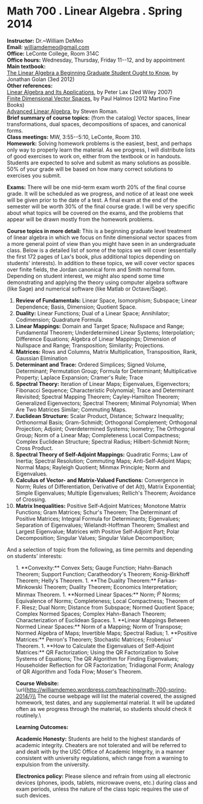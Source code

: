 Math 700 . Linear Algebra . Spring 2014
=======================================
**Instructor:** Dr.~William DeMeo
<br/>
**Email:** williamdemeo@gmail.com
<br/>
**Office:** LeConte College, Room 314C
<br/>
**Office hours:** Wednesday, Thursday, Friday 11--12, and by appointment
<br/>
**Main textbook:** 
<br/>
[The Linear Algebra a Beginning Graduate Student Ought to Know](http://click.linksynergy.com/link?id=xEro7OMQWE4&offerid=239662.9789400726352&type=2&murl=http%3A%2F%2Fsearch.barnesandnoble.com%2FLinear-Algebra-a-Beginning-Graduate-Student-Ought-to-Know%2FJonathan-S-Golan%2Fe%2F9789400726352), by Jonathan Golan  (3ed 2012)
<br/>
**Other references:**
 <br/>
[Linear Algebra and Its Applications](http://click.linksynergy.com/link?id=xEro7OMQWE4&offerid=239662.9780471751564&type=2&murl=http%3A%2F%2Fsearch.barnesandnoble.com%2FLinear-Algebra-and-Its-Applications%2FPeter-D-Lax%2Fe%2F9780471751564), by Peter Lax (2ed Wiley 2007)
 <br/>
[Finite Dimensional Vector Spaces](http://click.linksynergy.com/link?id=xEro7OMQWE4&offerid=239662.9781614272816&type=2&murl=http%3A%2F%2Fsearch.barnesandnoble.com%2FFinite-Dimensional-Vector-Spaces%2FPR-Halmos%2Fe%2F9781614272816), by Paul Halmos (2012 Martino Fine Books)
 <br/>
[Advanced Linear Algebra](http://click.linksynergy.com/link?id=xEro7OMQWE4&offerid=239662.9780387728285&type=2&murl=http%3A%2F%2Fsearch.barnesandnoble.com%2FAdvanced-Linear-Algebra%2FSteven-Roman%2Fe%2F9780387728285), by Steven Roman.
<br/>
**Brief summary of course topics:** (from the catalog) Vector spaces, linear transformations, dual spaces, decompositions of spaces, and canonical forms.
<br/>
**Class meetings:** MW, 3:55--5:10, LeConte, Room 310.
<br/>
**Homework:** Solving homework problems is the easiest, best, and perhaps only way
to properly learn the material.  As we progress, I will distribute lists of
good exercises to work on, either from the textbook or in handouts.  Students
are expected to solve and submit as many solutions as possible.  50% of your grade will
be based on how many correct solutions to exercises you submit.

**Exams:** There will be one mid-term exam worth 20% of the final course grade.
It will be scheduled as we progress, and notice of at least one week will be
given prior to the date of a test.  A final exam at the end of the semester will
be worth 30% of the final course grade. I will be very specific about what topics
will be covered on the exams, and the problems that appear will be drawn mostly
from the homework problems.

**Course topics in more detail:** This is a beginning graduate level treatment of linear algebra in
which we focus on finite dimensional vector spaces from a more general point of
view than you might have seen in an undergraduate class.  Below is a detailed
list of some of the topics we will cover (essentially the first 172 pages of
Lax's book, plus additional topics depending on students' interests).  In
addition to these topics, we will cover vector spaces over finite fields, the
Jordan canonical form and Smith normal form.  Depending on student interest, we
might also spend some time demonstrating and applying the theory using computer
algebra software (like Sage) and numerical software (like Matlab or
Octave/Sage). 

1.  **Review of Fundamentals:** Linear Space, Isomorphism; Subspace; Linear Dependence; Basis, Dimension; Quotient Space.
2.  **Duality:** Linear Functions; Dual of a Linear Space; Annihilator; Codimension; Quadrature Formula.</li>
3.  **Linear Mappings:** Domain and Target Space; Nullspace and Range; Fundamental Theorem; Underdetermined Linear Systems; Interpolation; Difference Equations; Algebra of Linear Mappings; Dimension of Nullspace and Range; Transposition; Similarity; Projections.
3.  **Matrices:** Rows and Columns, Matrix Multiplication, Transposition, Rank, Gaussian Elimination
3.  **Determinant and Trace:** Ordered Simplices; Signed Volume,  Determinant; Permutation Group; Formula for Determinant; Multiplicative Property; Laplace Expansion; Cramer's Rule; Trace
3.  **Spectral Theory:** Iteration of Linear Maps; Eigenvalues, Eigenvectors; Fibonacci Sequence; Characteristic Polynomial; Trace and Determinant Revisited; Spectral Mapping Theorem; Cayley-Hamilton Theorem; Generalized Eigenvectors; Spectral Theorem; Minimal Polynomial; When Are Two Matrices Similar; Commuting Maps.
1.  **Euclidean Structure:** Scalar Product, Distance; Schwarz Inequality; Orthonormal Basis; Gram-Schmidt; Orthogonal Complement; Orthogonal Projection; Adjoint; Overdetermined Systems; Isometry; The Orthogonal Group; Norm of a Linear Map; Completeness Local Compactness; Complex Euclidean Structure; Spectral Radius; Hilbert-Schmidt Norm; Cross Product.
1.  **Spectral Theory of Self-Adjoint Mappings:** Quadratic Forms; Law of Inertia; Spectral Resolution; Commuting Maps; Anti-Self-Adjoint Maps; Normal Maps; Rayleigh Quotient; Minmax Principle; Norm and Eigenvalues.
1.  **Calculus of Vector- and Matrix-Valued Functions:** Convergence in Norm; Rules of Differentiation, Derivative of det A(t), Matrix Exponential; Simple Eigenvalues; Multiple Eigenvalues; Rellich's Theorem; Avoidance of Crossing.
1.  **Matrix Inequalities:** Positive Self-Adjoint Matrices; Monotone Matrix Functions; Gram Matrices; Schur's Theorem; The Determinant of Positive Matrices; Integral Formula for Determinants; Eigenvalues; Separation of Eigenvalues; Wielandt-Hoffman Theorem; Smallest and Largest Eigenvalue; Matrices with Positive Self-Adjoint Part; Polar Decomposition; Singular Values;  Singular Value Decomposition; 

And a selection of topic from the following, as time permits and depending on students' interests:
<ul>
1.  **Convexity:** Convex Sets; Gauge Function; Hahn-Banach Theorem; Support
Function; Caratheodory's Theorem; Konig-Birkhoff Theorem; Helly's Theorem. 
1.  **The Duality Theorem:** Farkas-Minkowski Theorem; Duality Theorem;
Economics Interpretation; Minmax Theorem. 
1.  **Normed Linear Spaces:** Norm; l<sup>p</sup> Norms; Equivalence of
Norms; Completeness; Local Compactness; Theorem of F. Riesz; Dual Norm; Distance
from Subspace;  Normed Quotient Space;  Complex Normed Spaces; Complex
Hahn-Banach Theorem; Characterization of Euclidean Spaces. 
1.  **Linear Mappings Between Normed Linear Spaces:** Norm of a Mapping; Norm
of Transpose; Normed Algebra of Maps; Invertible Maps; Spectral Radius; 
1.  **Positive Matrices:** Perron's Theorem; Stochastic Matrices; Frobenius'
Theorem.
1.  **How to Calculate the Eigenvalues of Self-Adjoint Matrices:** QR
Factorization; Using the QR Factorization to Solve Systems of Equations; The QR
Algorithm for Finding Eigenvalues;  Householder Reflection for OR Factorization;
Tridiagonal Form;  Analogy of QR Algorithm and Toda Flow;  Moser's Theorem.

**Course Website:**
\url{http://williamdemeo.wordpress.com/teaching/math-700-spring-2014/}\\
The course webpage will list the material covered, the assigned homework, test dates, and any
supplemental material. It will be updated often as we progress through the
material, so students should check it routinely.\\ 

**Learning Outcomes:** 

**Academic Honesty:**  Students are held to the highest standards
of academic integrity.  Cheaters are not tolerated and will be
referred to and dealt with by the USC Office of Academic Integrity, in a  manner
consistent with university regulations, which range from a warning to expulsion
from the university.

**Electronics policy:** Please silence and refrain from using all electronic
devices (phones, ipods, tablets, microwave ovens, etc.) during class and exam
periods, unless the nature of the class topic requires the use of such devices. 

